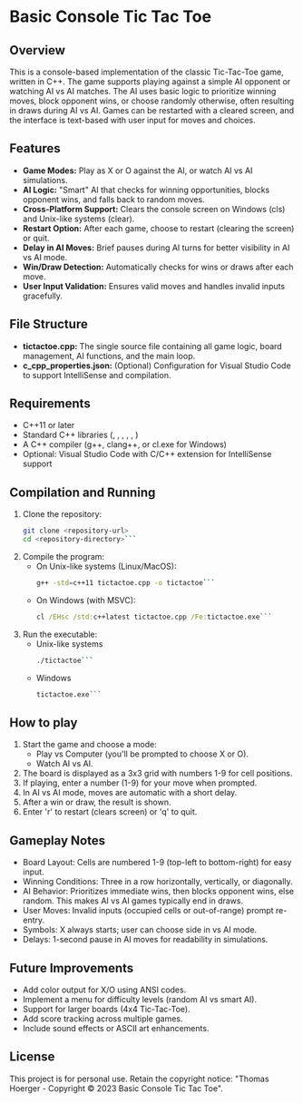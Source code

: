 # Basic Console Tic Tac Toe

## Overview
This is a console-based implementation of the classic Tic-Tac-Toe game, written in C++. The game supports playing against a simple AI opponent or watching AI vs AI matches. The AI uses basic logic to prioritize winning moves, block opponent wins, or choose randomly otherwise, often resulting in draws during AI vs AI. Games can be restarted with a cleared screen, and the interface is text-based with user input for moves and choices.

## Features
- **Game Modes:** Play as X or O against the AI, or watch AI vs AI simulations.
- **AI Logic:** "Smart" AI that checks for winning opportunities, blocks opponent wins, and falls back to random moves.
- **Cross-Platform Support:** Clears the console screen on Windows (cls) and Unix-like systems (clear).
- **Restart Option:** After each game, choose to restart (clearing the screen) or quit.
- **Delay in AI Moves:** Brief pauses during AI turns for better visibility in AI vs AI mode.
- **Win/Draw Detection:** Automatically checks for wins or draws after each move.
- **User Input Validation:** Ensures valid moves and handles invalid inputs gracefully.

## File Structure
- **tictactoe.cpp:** The single source file containing all game logic, board management, AI functions, and the main loop.
- **c_cpp_properties.json:** (Optional) Configuration for Visual Studio Code to support IntelliSense and compilation.

## Requirements
- C++11 or later
- Standard C++ libraries (<iostream>, <cstdlib>, <ctime>, <thread>, <chrono>, <vector>)
- A C++ compiler (g++, clang++, or cl.exe for Windows)
- Optional: Visual Studio Code with C/C++ extension for IntelliSense support

## Compilation and Running
1. Clone the repository:
   ```bash
   git clone <repository-url>
   cd <repository-directory>```
2. Compile the program:
	- On Unix-like systems (Linux/MacOS):
		```bash
		g++ -std=c++11 tictactoe.cpp -o tictactoe```
	- On Windows (with MSVC):
		```cmd
		cl /EHsc /std:c++latest tictactoe.cpp /Fe:tictactoe.exe```
3. Run the executable:
	- Unix-like systems
		```bash
		./tictactoe```
	- Windows
		```cmd
		tictactoe.exe```

## How to play
1. Start the game and choose a mode:
	- Play vs Computer (you'll be prompted to choose X or O).
	- Watch AI vs AI.
2. The board is displayed as a 3x3 grid with numbers 1-9 for cell positions.
3. If playing, enter a number (1-9) for your move when prompted.
4. In AI vs AI mode, moves are automatic with a short delay.
5. After a win or draw, the result is shown.
6. Enter 'r' to restart (clears screen) or 'q' to quit.

## Gameplay Notes
- Board Layout: Cells are numbered 1-9 (top-left to bottom-right) for easy input.
- Winning Conditions: Three in a row horizontally, vertically, or diagonally.
- AI Behavior: Prioritizes immediate wins, then blocks opponent wins, else random. This makes AI vs AI games typically end in draws.
- User Moves: Invalid inputs (occupied cells or out-of-range) prompt re-entry.
- Symbols: X always starts; user can choose side in vs AI mode.
- Delays: 1-second pause in AI moves for readability in simulations.

## Future Improvements
- Add color output for X/O using ANSI codes.
- Implement a menu for difficulty levels (random AI vs smart AI).
- Support for larger boards (4x4 Tic-Tac-Toe).
- Add score tracking across multiple games.
- Include sound effects or ASCII art enhancements.

## License
This project is for personal use. Retain the copyright notice: "Thomas Hoerger - Copyright © 2023 Basic Console Tic Tac Toe".